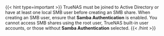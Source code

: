&NewLine;

{{< hint type=important >}}
TrueNAS must be joined to Active Directory or have at least one local SMB user before creating an SMB share. When creating an SMB user, ensure that **Samba Authentication** is enabled.
You cannot access SMB shares using the root user, TrueNAS built-in user accounts, or those without **Samba Authentication** selected.
{{< /hint >}}
